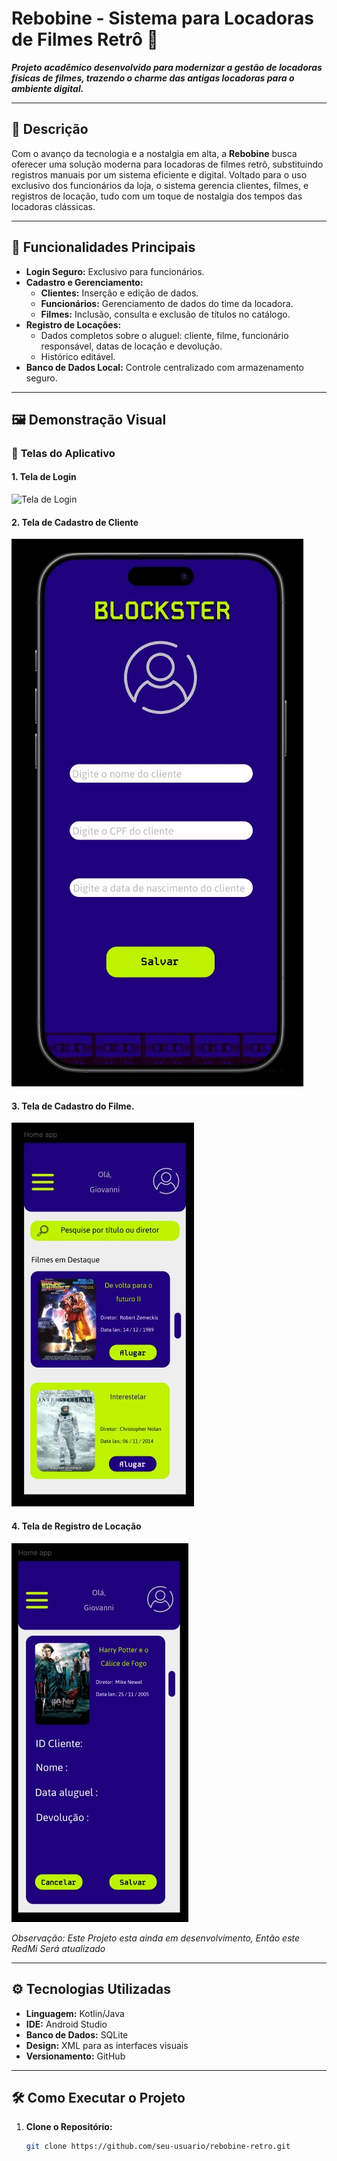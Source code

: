 # **Rebobine** - Sistema para Locadoras de Filmes Retrô 🎥  

**_Projeto acadêmico desenvolvido para modernizar a gestão de locadoras físicas de filmes, trazendo o charme das antigas locadoras para o ambiente digital._**  

---

## 📝 **Descrição**  

Com o avanço da tecnologia e a nostalgia em alta, a **Rebobine** busca oferecer uma solução moderna para locadoras de filmes retrô, substituindo registros manuais por um sistema eficiente e digital. Voltado para o uso exclusivo dos funcionários da loja, o sistema gerencia clientes, filmes, e registros de locação, tudo com um toque de nostalgia dos tempos das locadoras clássicas.  

---

## 🚀 **Funcionalidades Principais**  

- **Login Seguro:** Exclusivo para funcionários.  
- **Cadastro e Gerenciamento:**  
  - **Clientes:** Inserção e edição de dados.  
  - **Funcionários:** Gerenciamento de dados do time da locadora.  
  - **Filmes:** Inclusão, consulta e exclusão de títulos no catálogo.  
- **Registro de Locações:**  
  - Dados completos sobre o aluguel: cliente, filme, funcionário responsável, datas de locação e devolução.  
  - Histórico editável.  
- **Banco de Dados Local:** Controle centralizado com armazenamento seguro.  

---

## 🖼️ **Demonstração Visual**  

### 📱 **Telas do Aplicativo**  

#### 1. Tela de Login  
![Tela de Login](https://github.com/ANAMARIAZAVA/androidStudioProjetoRebobine/blob/main/ImagemReadme/Loguin%20do%20Usu%C3%A1rio%20-%20Copia.jpeg?raw=true=300x200)  

#### 2. Tela de Cadastro de Cliente  
![Tela de Cadastro de Cliente](https://github.com/ANAMARIAZAVA/androidStudioProjetoRebobine/blob/main/ImagemReadme/Tela%20de%20Cadastro%20Usuario%20ou%20fornecedor.jpeg?raw=true=300x200)


#### 3. Tela de Cadastro do Filme.
![Tela de Catálogo de Filmes](https://github.com/ANAMARIAZAVA/androidStudioProjetoRebobine/blob/main/ImagemReadme/2%20Tela%20Usuario%20logado%20-%20Copia.jpeg?raw=true=300x200)  

#### 4. Tela de Registro de Locação  
![Tela de Registro de Locação](https://github.com/ANAMARIAZAVA/androidStudioProjetoRebobine/blob/main/ImagemReadme/Tela%20administrador%20ao%20consultar%20o%20%20filme.jpeg?raw=true=300x200)  

*Observação: Este Projeto esta ainda em desenvolvimento, Então este RedMi Será atualizado*  

---

## ⚙️ **Tecnologias Utilizadas**  

- **Linguagem:** Kotlin/Java  
- **IDE:** Android Studio  
- **Banco de Dados:** SQLite  
- **Design:** XML para as interfaces visuais  
- **Versionamento:** GitHub  

---

## 🛠️ **Como Executar o Projeto**  

1. **Clone o Repositório:**  
   ```bash  
   git clone https://github.com/seu-usuario/rebobine-retro.git  
